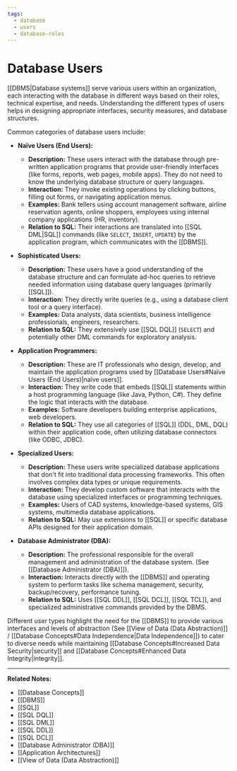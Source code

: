 ```yaml
---
tags:
  - database
  - users
  - database-roles
---
```


# Database Users

[[DBMS|Database systems]] serve various users within an organization, each interacting with the database in different ways based on their roles, technical expertise, and needs. Understanding the different types of users helps in designing appropriate interfaces, security measures, and database structures.

Common categories of database users include:

* **Naïve Users (End Users):**
    * **Description:** These users interact with the database through pre-written application programs that provide user-friendly interfaces (like forms, reports, web pages, mobile apps). They do not need to know the underlying database structure or query languages.
    * **Interaction:** They invoke existing operations by clicking buttons, filling out forms, or navigating application menus.
    * **Examples:** Bank tellers using account management software, airline reservation agents, online shoppers, employees using internal company applications (HR, inventory).
    * **Relation to SQL:** Their interactions are translated into [[SQL DML|SQL]] commands (like `SELECT`, `INSERT`, `UPDATE`) by the application program, which communicates with the [[DBMS]].

* **Sophisticated Users:**
    * **Description:** These users have a good understanding of the database structure and can formulate ad-hoc queries to retrieve needed information using database query languages (primarily [[SQL]]).
    * **Interaction:** They directly write queries (e.g., using a database client tool or a query interface).
    * **Examples:** Data analysts, data scientists, business intelligence professionals, engineers, researchers.
    * **Relation to SQL:** They extensively use [[SQL DQL]] (`SELECT`) and potentially other DML commands for exploratory analysis.

* **Application Programmers:**
    * **Description:** These are IT professionals who design, develop, and maintain the application programs used by [[Database Users#Naïve Users (End Users)|naïve users]].
    * **Interaction:** They write code that embeds [[SQL]] statements within a host programming language (like Java, Python, C#). They define the logic that interacts with the database.
    * **Examples:** Software developers building enterprise applications, web developers.
    * **Relation to SQL:** They use all categories of [[SQL]] (DDL, DML, DQL) within their application code, often utilizing database connectors (like ODBC, JDBC).

* **Specialized Users:**
    * **Description:** These users write specialized database applications that don't fit into traditional data processing frameworks. This often involves complex data types or unique requirements.
    * **Interaction:** They develop custom software that interacts with the database using specialized interfaces or programming techniques.
    * **Examples:** Users of CAD systems, knowledge-based systems, GIS systems, multimedia database applications.
    * **Relation to SQL:** May use extensions to [[SQL]] or specific database APIs designed for their application domain.

* **Database Administrator (DBA):**
    * **Description:** The professional responsible for the overall management and administration of the database system. (See [[Database Administrator (DBA)]]).
    * **Interaction:** Interacts directly with the [[DBMS]] and operating system to perform tasks like schema management, security, backup/recovery, performance tuning.
    * **Relation to SQL:** Uses [[SQL DDL]], [[SQL DCL]], [[SQL TCL]], and specialized administrative commands provided by the DBMS.

Different user types highlight the need for the [[DBMS]] to provide various interfaces and levels of abstraction (See [[View of Data (Data Abstraction)]] / [[Database Concepts#Data Independence|Data Independence]]) to cater to diverse needs while maintaining [[Database Concepts#Increased Data Security|security]] and [[Database Concepts#Enhanced Data Integrity|integrity]].

---
**Related Notes:**
* [[Database Concepts]]
* [[DBMS]]
* [[SQL]]
* [[SQL DQL]]
* [[SQL DML]]
* [[SQL DDL]]
* [[SQL DCL]]
* [[Database Administrator (DBA)]]
* [[Application Architectures]]
* [[View of Data (Data Abstraction)]]